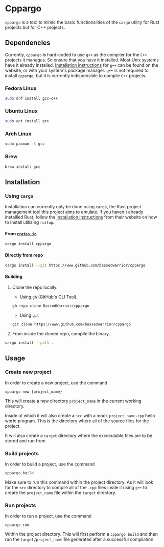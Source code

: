 # Cppargo

`cppargo` is a tool to mimic the basic functionalities of the `cargo` utility 
for Rust projects but for C++ projects.

## Dependencies

Currently, `cppargo` is hard-coded to use `g++` as the compiler for the `C++`
projects it manages. So ensure that you have it installed. Most Unix systems
have it already installed. [Installation instructions](https://gcc.gnu.org/install/) for `g++` can be found
on the website, or with your system's package manager. `g++` is not required
to install `cppargo`, but it is currently indispensible to compile `C++`
projects.

### Fedora Linux

```sh
sudo dnf install gcc-c++
```

### Ubuntu Linux

```sh
sudo apt install gcc
```

### Arch Linux

```sh
sudo pacman -S gcc
```

### Brew

```sh
brew install gcc
```

## Installation

### Using `cargo`

Installation can currently only be done using `cargo`, the Rust project
management tool this project aims to emulate. If you haven't already installled
Rust, follow the [installation instructions](https://www.rust-lang.org/tools/install) from their website on how to
install utilizing `rustup`.

#### From [`crates.io`](https://www.crates.io)

```sh
cargo install cppargo
```

#### Directly from repo

```sh
cargo install --git https://www.github.com/bassedwarrior/cppargo
```

#### Building

1. Clone the repo locally.

    - Using `gh` (GitHub's CLI Tool).

    ```sh
    gh repo clone BassedWarrior/cppargo
    ```
    - Using `git`

    ```sh
    git clone https://www.github.com/bassedwarrior/cppargo
    ```

2. From inside the cloned repo, compile the binary.

```sh
cargo install --path .
```

## Usage

### Create new project

In order to create a new project, use the command

```
cppargo new {project_name}
```

This will create a new directory `project_name` in the current working 
directory. 

Inside of which it will also create a `src` with a mock `project_name.cpp` 
hello world program. This is the directory where all of the source files for 
the project.

It will also create a `target` directory where the excecutable files are to 
be stored and run from.

### Build projects

In order to build a project, use the command

```
cppargo build
```

Make sure to run this command within the project directory. As it will look 
for the `src` directory to compile all of the `.cpp` files insde it using `g++`
to create the `project_name` file within the `target` directory.

### Run projects

In order to run a project, use the command

```
cppargo run
```

Within the project directory. This will first perform a `cppargo build` and 
then run the `target/project_name` file generated after a successful 
compilation.
